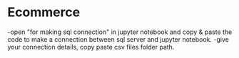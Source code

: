 # Ecommerce
-open "for making sql connection" in jupyter notebook and copy & paste the code to make a connection between sql server and jupyter notebook.
-give your connection details, copy paste csv files folder path.

